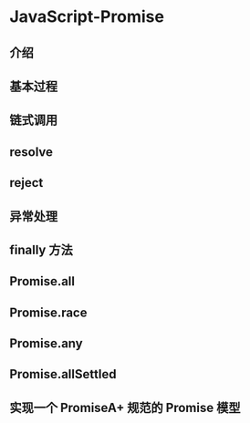 # JavaScript-Promise

## 介绍

## 基本过程

## 链式调用

## resolve

## reject

## 异常处理

## finally 方法

## Promise.all

## Promise.race

## Promise.any

## Promise.allSettled

## 实现一个 PromiseA+ 规范的 Promise 模型
